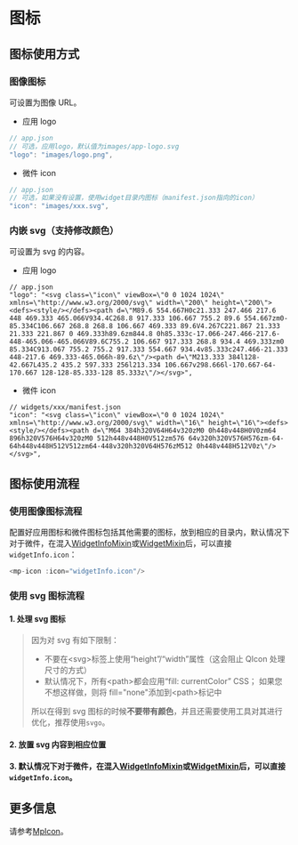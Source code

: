 # 图标

## 图标使用方式

### 图像图标

可设置为图像 URL。

- 应用 logo

```js
// app.json
// 可选，应用logo，默认值为images/app-logo.svg
"logo": "images/logo.png",
```

- 微件 icon

```js
// app.json
// 可选，如果没有设置，使用widget目录内图标（manifest.json指向的icon）
"icon": "images/xxx.svg",
```

### 内嵌 svg（**支持修改颜色**）

可设置为 svg 的内容。

- 应用 logo

```
// app.json
"logo": "<svg class=\"icon\" viewBox=\"0 0 1024 1024\" xmlns=\"http://www.w3.org/2000/svg\" width=\"200\" height=\"200\"><defs><style/></defs><path d=\"M89.6 554.667H0c21.333 247.466 217.6 448 469.333 465.066V934.4C268.8 917.333 106.667 755.2 89.6 554.667zm0-85.334C106.667 268.8 268.8 106.667 469.333 89.6V4.267C221.867 21.333 21.333 221.867 0 469.333h89.6zm844.8 0h85.333c-17.066-247.466-217.6-448-465.066-465.066V89.6C755.2 106.667 917.333 268.8 934.4 469.333zm0 85.334C913.067 755.2 755.2 917.333 554.667 934.4v85.333c247.466-21.333 448-217.6 469.333-465.066h-89.6z\"/><path d=\"M213.333 384l128-42.667L435.2 435.2 597.333 256l213.334 106.667v298.666l-170.667-64-170.667 128-128-85.333-128 85.333z\"/></svg>",

```

- 微件 icon

```
// widgets/xxx/manifest.json
"icon": "<svg class=\"icon\" viewBox=\"0 0 1024 1024\" xmlns=\"http://www.w3.org/2000/svg\" width=\"16\" height=\"16\"><defs><style/></defs><path d=\"M64 384h320V64H64v320zM0 0h448v448H0V0zm64 896h320V576H64v320zM0 512h448v448H0V512zm576 64v320h320V576H576zm-64-64h448v448H512V512zm64-448v320h320V64H576zM512 0h448v448H512V0z\"/></svg>",
```

## 图标使用流程

### 使用图像图标流程

配置好应用图标和微件图标包括其他需要的图标，放到相应的目录内，默认情况下对于微件，在混入[WidgetInfoMixin](/zh/api/reference/widget-info-mixin.html)或[WidgetMixin](/zh/api/reference/widget-mixin.html)后，可以直接`widgetInfo.icon`：

```js
<mp-icon :icon="widgetInfo.icon"/>
```

### 使用 svg 图标流程

#### 1. 处理 svg 图标

> 因为对 svg 有如下限制：
>
> - 不要在\<svg\>标签上使用“height”/“width”属性（这会阻止 QIcon 处理尺寸的方式）
> - 默认情况下，所有\<path\>都会应用“fill: currentColor” CSS； 如果您不想这样做，则将 fill="none"添加到\<path\>标记中
>
> 所以在得到 svg 图标的时候**不要带有颜色**，并且还需要使用工具对其进行优化，推荐使用`svgo`。

#### 2. 放置 svg 内容到相应位置

#### 3. 默认情况下对于微件，在混入[WidgetInfoMixin](/zh/api/reference/widget-info-mixin.html)或[WidgetMixin](/zh/api/reference/widget-mixin.html)后，可以直接`widgetInfo.icon`。

## 更多信息

请参考[MpIcon](/zh/components/icon.html)。
